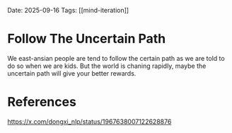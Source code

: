 Date: 2025-09-16
Tags: [[mind-iteration]]

# Follow The Uncertain Path

We east-ansian people are tend to follow the certain path as we are told to do so when we are kids. But the world is chaning rapidly, maybe the uncertain path will give your better rewards.

# References
https://x.com/dongxi_nlp/status/1967638007122628876